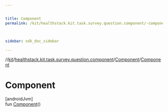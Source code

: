 ```yaml
---


title: Component
permalink: /kit/healthstack.kit.task.survey.question.component/-component/-component.html



sidebar: sdk_doc_sidebar

---
```



//[kit](/kit.html)/[healthstack.kit.task.survey.question.component](../index.html)/[Component](index.html)/[Component](-component.html)



# Component



[androidJvm]\
fun [Component](-component.html)()






